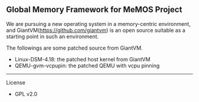 Global Memory Framework for MeMOS Project
-----------------------------------------

We are pursuing a new operating system in a memory-centric environment, and GiantVM(https://github.com/giantvm) is an open source suitable as a starting point in such an environment.

The followings are some patched source from GiantVM.

  - Linux-DSM-4.18: the patched host kernel from GiantVM
  - QEMU-gvm-vcpupin: the patched QEMU with vcpu pinning

-----------------------------------------
License
* GPL v2.0
